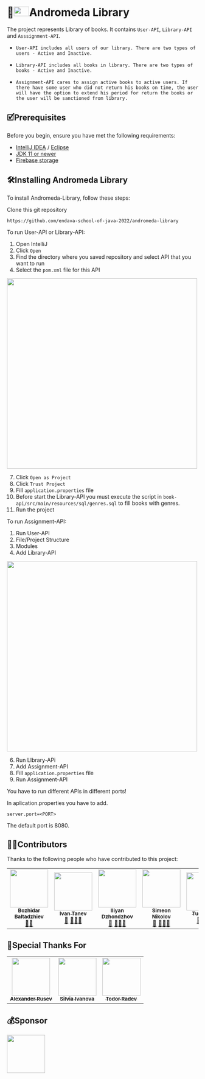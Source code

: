 
# 🚀<img alt="ANDROMEDA" width="40" height="25" src="https://user-images.githubusercontent.com/17432777/160013133-edce2b85-bd19-4f7c-a74b-65d77dfffd20.png"/>Andromeda Library

The project represents Library of books. It contains `User-API`, `Library-API` and `Asssignment-API`.

* `User-API includes all users of our library. There are two types of users - Active and Inactive.`

* `Library-API includes all books in library. There are two types of books - Active and Inactive.`

* `Assignment-API cares to assign active books to active users. If there have some user who did not return his books on time, the user will have the option to extend his period for return the books or the user will be sanctioned from library.`
## 🗹Prerequisites

Before you begin, ensure you have met the following requirements:
* <a href="https://www.jetbrains.com/idea/">IntelliJ IDEA</a> / <a href="https://www.eclipse.org/downloads/">Eclipse</a>
* <a href="https://www.oracle.com/java/technologies/downloads/#java11">JDK 11 or newer</a>
* <a href="https://firebase.google.com/">Firebase storage</a>
##  🛠️Installing Andromeda Library

To install Andromeda-Library, follow these steps:

Clone this git repository
```
https://github.com/endava-school-of-java-2022/andromeda-library
```

To run User-API or Library-API:
1. Open IntelliJ 
3. Click `Open`
4. Find the directory where you saved repository and select API that you want to run
5. Select the `pom.xml` file for this API
<img src="https://user-images.githubusercontent.com/86955459/159993677-b7cb0a85-e66f-4d39-9c89-63cbcfbfe966.png" height = "500" alt=""/>

7. Click `Open as Project`
8. Click `Trust Project`
9. Fill `application.properties` file
10. Before start the Library-API you must execute the script in `book-api/src/main/resources/sql/genres.sql` to fill books with genres.
11. Run the project

To run Assignment-API:
1. Run User-API
2. File/Project Structure
3. Modules
4. Add Library-API
<img src="https://user-images.githubusercontent.com/86955459/160006496-c6bf00a4-aa8c-4207-97ae-72e074f5079d.png" height = "500" alt=""/>

6. Run LIbrary-APi
7. Add Assignment-API
8. Fill `application.properties` file
9. Run Assignment-API

You have to run different APIs in different ports!

In aplication.properties you have to add.

```
server.port=<PORT>
```
The default port is 8080.

##  👨‍💻Contributors

Thanks to the following people who have contributed to this project:

<table>
  <tr>
    <td align="center"><a href="https://github.com/BojidarVn"><img src="https://avatars.githubusercontent.com/u/73103322?v=4" width="100px;" alt=""/><br /><sub><b>Bozhidar Baltadzhiev</b></sub></a><br /></a><a href="https://bg.linkedin.com/in/bojidar-baltadjiev-515543162" title="LinkedIn Profile">👨‍💼</a></td>
    <td align="center"><a href="https://github.com/ivtanev"><img src="https://avatars.githubusercontent.com/u/22391738?v=4" width="100px;" alt=""/><br /><sub><b>Ivan Tanev</b></sub></a><br /><a href="https://github.com/endava-school-of-java-2022/andromeda-library/commits/dev?author=ivtanev" title="Documentation">📖</a> <a href="https://github.com/endava-school-of-java-2022/andromeda-library/pulls?q=is%3Apr+is%3Aclosed+author%3Aivtanev" title="Reviewed Pull Requests">👀</a><a href="https://bg.linkedin.com/in/ivan-tanev-5061bb166/" title="LinkedIn Profile">👨‍💼</a></td>
    <td align="center"><a href="https://github.com/iliyandzh"><img src="https://avatars.githubusercontent.com/u/43420012?v=4" width="100px;" alt=""/><br /><sub><b>Iliyan Dzhondzhov</b></sub></a><br /><a href="https://github.com/endava-school-of-java-2022/andromeda-library/commits/dev?author=iliyandzh" title="Documentation">📖</a> <a href="https://github.com/endava-school-of-java-2022/andromeda-library/pulls?q=is%3Apr+is%3Aclosed+author%3Ailiyandzh" title="Reviewed Pull Requests">👀</a><a href="https://bg.linkedin.com/in/iliyan-dzhondzhov-6b8485178" title="LinkedIn Profile">👨‍💼</a></td>
    <td align="center"><a href="https://github.com/WalkZa"><img src="https://avatars.githubusercontent.com/u/17432777?v=4" width="100px;" alt=""/><br /><sub><b>Simeon Nikolov</b></sub></a><br /><a href="https://github.com/endava-school-of-java-2022/andromeda-library/commits/dev?author=WalkZa" title="Documentation">📖</a> <a href="https://github.com/endava-school-of-java-2022/andromeda-library/pulls?q=is%3Apr+is%3Aclosed+author%3AWalkZa" title="Reviewed Pull Requests">👀</a><a href="https://bg.linkedin.com/in/simeonnikolov" title="LinkedIn Profile">👨‍💼</a></td>
    <td align="center"><a href="https://github.com/TugayKafa"><img src="https://avatars.githubusercontent.com/u/86955459?v=4" width="100px;" alt=""/><br /><sub><b>TugayKafa</b></sub></a><br /><a href="https://github.com/endava-school-of-java-2022/andromeda-library/commits/dev?author=TugayKafa" title="Documentation">📖</a> <a href="https://github.com/endava-school-of-java-2022/andromeda-library/pulls?q=is%3Apr+is%3Aclosed+author%3ATugayKafa" title="Reviewed Pull Requests">👀</a><a href="https://bg.linkedin.com/in/tugaykafa" title="LinkedIn Profile">👨‍💼</a></td>
  </tr>
</table>

## 🙏Special Thanks For

<table>
  <tr>
    <td align="center"><a href="https://github.com/aleksandar-rusev-endava"><img src="https://avatars.githubusercontent.com/u/80454459?v=4" width="100px;" alt=""/><br /><sub><b>Alexander Rusev</b></sub></a><br/></td>
<td align="center"><a href="https://github.com/silvia-ivanova"><img src="https://avatars.githubusercontent.com/u/97459392?v=4" width="100px;" alt=""/><br /><sub><b>Silvia Ivanova</b></sub></a><br/></td>
<td align="center"><a href="https://github.com/school-of-java-admin"><img src="https://avatars.githubusercontent.com/u/80211692?v=4" width="100px;" alt=""/><br /><sub><b>Todor Radev</b></sub></a><br/></td>
</table>

## 💰Sponsor 
<a href="https://www.endava.com/"><img src="https://www.endava.com/-/media/EndavaDigital/Endava/Images/MetaDataImages/preview-image.ashx" height = "100" alt=""/></a>

